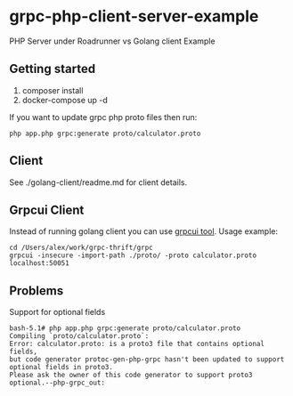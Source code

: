 # grpc-php-client-server-example

PHP Server under Roadrunner vs Golang client Example

## Getting started

1. composer install
2. docker-compose up -d 

If you want to update grpc php proto files then run:

`php app.php grpc:generate proto/calculator.proto`

## Client 

See ./golang-client/readme.md for client details.

## Grpcui Client

Instead of running golang client you can use [grpcui tool](https://github.com/fullstorydev/grpcui). 
Usage example:
```shell
cd /Users/alex/work/grpc-thrift/grpc
grpcui -insecure -import-path ./proto/ -proto calculator.proto localhost:50051
```

## Problems 

Support for optional fields

```shell
bash-5.1# php app.php grpc:generate proto/calculator.proto
Compiling `proto/calculator.proto`:
Error: calculator.proto: is a proto3 file that contains optional fields, 
but code generator protoc-gen-php-grpc hasn't been updated to support optional fields in proto3. 
Please ask the owner of this code generator to support proto3 optional.--php-grpc_out:
```

